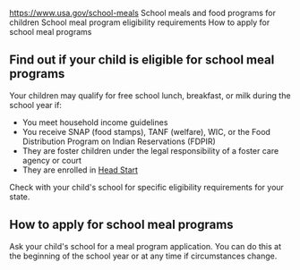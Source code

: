 

https://www.usa.gov/school-meals
School meals and food programs for children
School meal program eligibility requirements
How to apply for school meal programs

Find out if your child is eligible for school meal programs
-----------------------------------------------------------

Your children may qualify for free school lunch, breakfast, or milk during the school year if:

* You meet household income guidelines
* You receive SNAP (food stamps), TANF (welfare), WIC, or the Food Distribution Program on Indian Reservations (FDPIR)
* They are foster children under the legal responsibility of a foster care agency or court
* They are enrolled in
  [Head Start](https://eclkc.ohs.acf.hhs.gov/)

Check with your child's school for specific eligibility requirements for your state.

How to apply for school meal programs
-------------------------------------

Ask your child's school for a meal program application. You can do this at the beginning of the school year or at any time if circumstances change.
